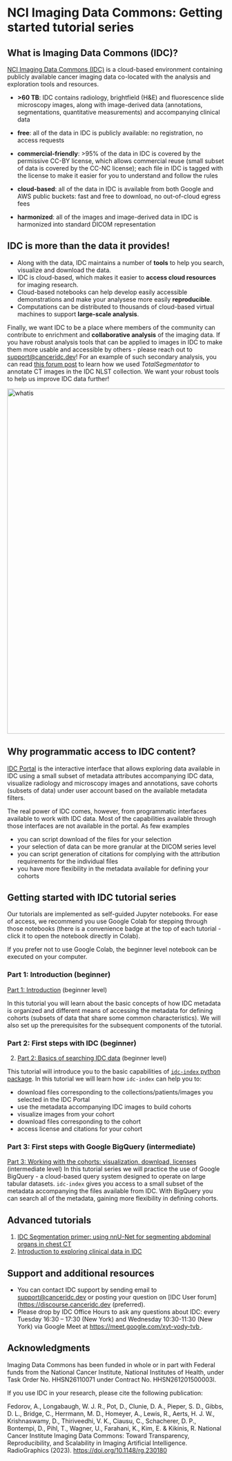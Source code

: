 # NCI Imaging Data Commons: Getting started tutorial series

## What is Imaging Data Commons (IDC)?

[NCI Imaging Data Commons (IDC)](https://datacommons.cancer.gov/repository/imaging-data-commons) is a cloud-based environment containing publicly available cancer imaging data co-located with the analysis and exploration tools and resources.

* **>60 TB**: IDC contains radiology, brightfield (H&E) and fluorescence slide microscopy images, along with image-derived data (annotations, segmentations, quantitative measurements) and accompanying clinical data

* **free**: all of the data in IDC is publicly available: no registration, no access requests

* **commercial-friendly**: >95% of the data in IDC is covered by the permissive CC-BY license, which allows commercial reuse (small subset of data is covered by the CC-NC license); each file in IDC is tagged with the license to make it easier for you to understand and follow the rules

* **cloud-based**: all of the data in IDC is available from both Google and AWS public  buckets: fast and free to download, no out-of-cloud egress fees

* **harmonized**: all of the images and image-derived data in IDC is harmonized into standard DICOM representation

## IDC is more than the data it provides! 

* Along with the data, IDC maintains a number of **tools** to help you search, visualize and download the data.
* IDC is cloud-based, which makes it easier to **access cloud resources** for imaging research.
* Cloud-based notebooks can help develop easily accessible demonstrations and make your analysese more easily **reproducible**.
* Computations can be distributed to thousands of cloud-based virtual machines to support **large-scale analysis**.
  
Finally, we want IDC to be a place where members of the community can contribute to enrichment and **collaborative analysis** of the imaging data. If you have robust analysis tools that can be applied to images in IDC to make them more usable and accessible by others - please reach out to support@canceridc.dev! For an example of such secondary analysis, you can read [this forum post](https://discourse.canceridc.dev/t/new-in-idc-v18-totalsegmentator-segmentations-and-radiomics-features-for-nlst-cts/582) to learn how we used _TotalSegmentator_ to annotate CT images in the IDC NLST collection. We want your robust tools to help us improve IDC data further!

<img src="https://raw.githubusercontent.com/ImagingDataCommons/IDC-Tutorials/master/notebooks/getting_started/what_is_idc.png" alt="whatis" width="800" class="center"/>

## Why programmatic access to IDC content?

[IDC Portal](https://imaging.datacommons.cancer.gov/explore/) is the interactive interface that allows exploring data available in IDC using a small subset of metadata attributes accompanying IDC data, visualize radiology and microscopy images and annotations, save cohorts (subsets of data) under user account based on the available metadata filters.

The real power of IDC comes, however, from programmatic interfaces available to work with IDC data. Most of the capabilities available through those interfaces are not available in the portal. As few examples

* you can script download of the files for your selection
* your selection of data can be more granular at the DICOM series level
* you can script generation of citations for complying with the attribution requirements for the individual files
* you have more flexibility in the metadata available for defining your cohorts

## Getting started with IDC tutorial series

Our tutorials are implemented as self-guided Jupyter notebooks. For ease of access, we recommend you use Google Colab for stepping through those notebooks (there is a convenience badge at the top of each tutorial - click it to open the notebook directly in Colab).

If you prefer not to use Google Colab, the beginner level notebook can be executed on your computer.

### Part 1: Introduction (beginner)

[Part 1: Introduction](https://github.com/ImagingDataCommons/IDC-Examples/blob/master/notebooks/getting_started/part1_prerequisites.ipynb) (beginner level)

  In this tutorial you will learn about the basic concepts of how IDC metadata is organized and different means of accessing the metadata for defining cohorts (subsets of data that share some common characteristics). We will also set up the prerequisites for the subsequent components of the tutorial.

### Part 2: First steps with IDC (beginner)

2. [Part 2: Basics of searching IDC data](https://github.com/ImagingDataCommons/IDC-Examples/blob/master/notebooks/getting_started/part2_searching_basics.ipynb) (beginner level)

  This tutorial will introduce you to the basic capabilities of [`idc-index` python package](https://github.com/ImagingDataCommons/idc-index). In this tutorial we will learn how `idc-index` can help you to:
  * download files corresponding to the collections/patients/images you selected in the IDC Portal
  * use the metadata accompanying IDC images to build cohorts
  * visualize images from your cohort
  * download files corresponding to the cohort
  * access license and citations for your cohort

### Part 3: First steps with Google BigQuery (intermediate)

[Part 3: Working with the cohorts: visualization, download, licenses](https://github.com/ImagingDataCommons/IDC-Examples/blob/master/notebooks/getting_started/part3_exploring_cohorts.ipynb) (intermediate level)
   In this tutorial series we will practice the use of Google BigQuery - a cloud-based query system designed to operate on large tabular datasets. `idc-index` gives you access to a small subset of the metadata accompanying the files available from IDC. With BigQuery you can search all of the metadata, gaining more flexibility in defining cohorts.


## Advanced tutorials

1. [IDC Segmentation primer: using nnU-Net for segmenting abdominal organs in chest CT](https://github.com/ImagingDataCommons/IDC-Examples/blob/master/notebooks/IDC_segmentation_primer.ipynb)
2. [Introduction to exploring clinical data in IDC](https://github.com/ImagingDataCommons/IDC-Examples/blob/master/notebooks/clinical_data_intro.ipynb)

## Support and additional resources

* You can contact IDC support by sending email to support@canceridc.dev or posting your question on [IDC User forum](https://discourse.canceridc.dev (preferred).
* Please drop by IDC Office Hours to ask any questions about IDC: every Tuesday 16:30 – 17:30 (New York) and Wednesday 10:30-11:30 (New York) via Google Meet at [https://meet.google.com/xyt-vody-tvb ](https://imaging.datacommons.cancer.gov/).

## Acknowledgments

Imaging Data Commons has been funded in whole or in part with Federal funds from the National Cancer Institute, National Institutes of Health, under Task Order No. HHSN26110071 under Contract No. HHSN261201500003l.

If you use IDC in your research, please cite the following publication:

Fedorov, A., Longabaugh, W. J. R., Pot, D., Clunie, D. A., Pieper, S. D., Gibbs, D. L., Bridge, C., Herrmann, M. D., Homeyer, A., Lewis, R., Aerts, H. J. W., Krishnaswamy, D., Thiriveedhi, V. K., Ciausu, C., Schacherer, D. P., Bontempi, D., Pihl, T., Wagner, U., Farahani, K., Kim, E. & Kikinis, R. National Cancer Institute Imaging Data Commons: Toward Transparency, Reproducibility, and Scalability in Imaging Artificial Intelligence. RadioGraphics (2023). https://doi.org/10.1148/rg.230180
